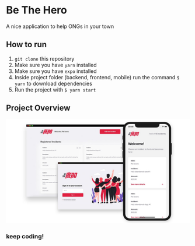 # Be The Hero 

A nice application to help ONGs in your town

## How to run

1. `git clone` this repository
2. Make sure you have `yarn` installed
3. Make sure you have `expo` installed
4. Inside project folder (backend, frontend, mobile) run the command `$ yarn` to download dependencies
5. Run the project with `$ yarn start`

## Project Overview

![Screenshot](screenshot1.jpeg)

### keep coding!